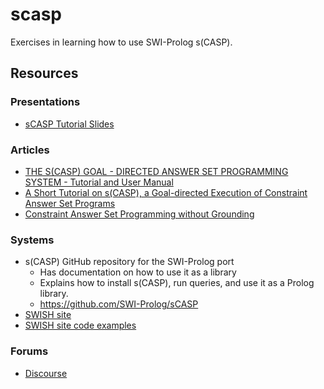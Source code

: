# scasp

Exercises in learning how to use SWI-Prolog s(CASP).


## Resources

### Presentations
* [sCASP Tutorial Slides](docs/articles/sCASP-tutorial-slides.pdf)

### Articles
* [THE S(CASP) GOAL - DIRECTED ANSWER SET PROGRAMMING 
  SYSTEM - Tutorial and User Manual](docs/articles/scasp-tut-and-manual.pdf)
* [A Short Tutorial on s(CASP), a Goal-directed
Execution of Constraint Answer Set Programs](docs/articles/AShortTutorialOfsCASP.pdf)
* [Constraint Answer Set Programming without Grounding](docs/articles/constraint-answer-set-programming-without-grounding.pdf)
  
### Systems
- s(CASP) GitHub repository for the SWI-Prolog port
  - Has documentation on how to use it as a library
  - Explains how to install s(CASP), run queries, and use it as a Prolog library.
  - https://github.com/SWI-Prolog/sCASP
- [SWISH site](https://swish.swi-prolog.org/example/scasp.swinb)
- [SWISH site code examples](https://swish.swi-prolog.org/p/r34v2.swinb)


### Forums
* [Discourse](https://swi-prolog.discourse.group/)
